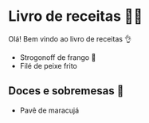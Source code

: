 # Livro de receitas 👨‍🍳

Olá! Bem vindo ao livro de receitas :ok_hand:
 - Strogonoff de frango :chicken:
 - Filé de peixe frito


## Doces e sobremesas 🍰
 - Pavê de maracujá

